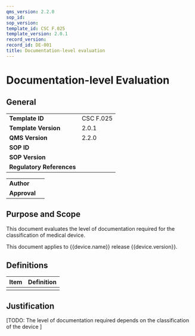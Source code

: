 ```yaml
---
qms_version: 2.2.0
sop_id: 
sop_version: 
template_id: CSC F.025
template_version: 2.0.1
record_version:
record_id: DE-001
title: Documentation-level evaluation
---
```


# Documentation-level Evaluation

## General

|                           |               |
|---------------------------|---------------|
| **Template ID**           | CSC F.025     | 
| **Template Version**      | 2.0.1         |
| **QMS Version**           | 2.2.0         |
| **SOP ID**                |               |
| **SOP Version**           |               |
| **Regulatory References** |               |


|              |              |
|--------------|--------------|
| **Author**   |              |
| **Approval** |              |

## Purpose and Scope

This document evaluates the level of documentation required for the classification of medical device. 

This document applies to {{device.name}} release {{device.version}}.

## Definitions

| Item | Definition |
|------|------------|
|      |            |

## Justification

[TODO: The level of documentation required depends on the classification of the device ]